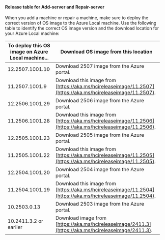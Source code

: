 
#### Release table for Add-server and Repair-server

When you add a machine or repair a machine, make sure to deploy the correct version of OS image to the Azure Local machine. Use the following table to identify the correct OS image version and the download location for your Azure Local machine:

| To deploy this OS image on Azure Local machine... | Download OS image from this location |
|------------------|------------------|
| 12.2507.1001.10 | Download 2507 image from the Azure portal. |
| 11.2507.1001.9 | Download this image from [https://aka.ms/hcireleaseimage/11.2507](https://aka.ms/hcireleaseimage/11.2507). |
| 12.2506.1001.29 | Download 2506 image from the Azure portal. |
| 11.2506.1001.28 | Download this image from [https://aka.ms/hcireleaseimage/11.2506](https://aka.ms/hcireleaseimage/11.2506). |
| 12.2505.1001.23 | Download 2505 image from the Azure portal. |
| 11.2505.1001.22 | Download this image from [https://aka.ms/hcireleaseimage/11.2505](https://aka.ms/hcireleaseimage/11.2505). |
| 12.2504.1001.20 | Download 2504 image from the Azure portal. |
| 11.2504.1001.19 | Download this image from [https://aka.ms/hcireleaseimage/11.2504](https://aka.ms/hcireleaseimage/11.2504). |
| 10.2503.0.13 | Download 2503 image from the Azure portal. |
| 10.2411.3.2 or earlier | Download image from [https://aka.ms/hcireleaseimage/2411.3](https://aka.ms/hcireleaseimage/2411.3). |

